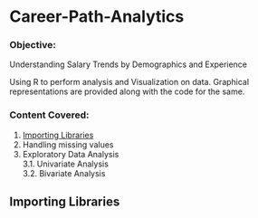 # Career-Path-Analytics

### Objective:
Understanding Salary Trends by Demographics and Experience

Using R to perform analysis and Visualization on data. Graphical representations are provided along with the code for the same. 

### Content Covered:

1. [Importing Libraries](#importing-Libraries)
2. Handling missing values
3. Exploratory Data Analysis<br>
       3.1. Univariate Analysis<br>
       3.2. Bivariate Analysis

## Importing Libraries
